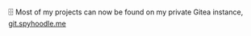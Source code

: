 🗄️ Most of my projects can now be found on my private Gitea instance, [git.spyhoodle.me](https://g.spyhoodle.me)
